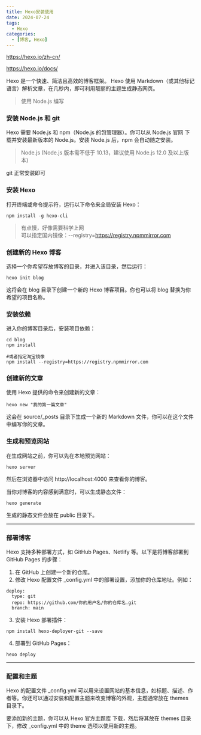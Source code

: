 ```yaml
---
title: Hexo安装使用
date: 2024-07-24 
tags: 
  - Hexo
categories:
  - [博客, Hexo]
---
```




https://hexo.io/zh-cn/

https://hexo.io/docs/

Hexo 是一个快速、简洁且高效的博客框架。 Hexo 使用 Markdown（或其他标记语言）解析文章，在几秒内，即可利用靓丽的主题生成静态网页。

> 使用 Node.js 编写


### 安装 Node.js 和 git

Hexo 需要 Node.js 和 npm（Node.js 的包管理器）。你可以从 Node.js 官网 下载并安装最新版本的 Node.js。安装 Node.js 后，npm 会自动随之安装。

> Node.js (Node.js 版本需不低于 10.13，建议使用 Node.js 12.0 及以上版本)

git 正常安装即可


### 安装 Hexo
打开终端或命令提示符，运行以下命令来全局安装 Hexo：

```
npm install -g hexo-cli

```
> 有点慢，好像需要科学上网  
> 可以指定国内镜像：--registry=https://registry.npmmirror.com


### 创建新的 Hexo 博客
选择一个你希望存放博客的目录，并进入该目录，然后运行：

```
hexo init blog
```

这将会在 blog 目录下创建一个新的 Hexo 博客项目。你也可以将 blog 替换为你希望的项目名称。


### 安装依赖
进入你的博客目录后，安装项目依赖：
```
cd blog
npm install

#或者指定淘宝镜像
npm install --registry=https://registry.npmmirror.com
```

### 创建新的文章
使用 Hexo 提供的命令来创建新的文章：

```
hexo new "我的第一篇文章"

```
这会在 source/_posts 目录下生成一个新的 Markdown 文件，你可以在这个文件中编写你的文章。


### 生成和预览网站
在生成网站之前，你可以先在本地预览网站：

```
hexo server
```

然后在浏览器中访问 http://localhost:4000 来查看你的博客。

当你对博客的内容感到满意时，可以生成静态文件：
```
hexo generate
```

生成的静态文件会放在 public 目录下。


----


### 部署博客
Hexo 支持多种部署方式，如 GitHub Pages、Netlify 等。以下是将博客部署到 GitHub Pages 的步骤：

1. 在 GitHub 上创建一个新的仓库。
2. 修改 Hexo 配置文件 _config.yml 中的部署设置，添加你的仓库地址。例如：
```
deploy:
  type: git
  repo: https://github.com/你的用户名/你的仓库名.git
  branch: main

```
3. 安装 Hexo 部署插件：
```
npm install hexo-deployer-git --save
```
4. 部署到 GitHub Pages：
```
hexo deploy
```


----


### 配置和主题

Hexo 的配置文件 _config.yml 可以用来设置网站的基本信息，如标题、描述、作者等。你还可以通过安装和配置主题来改变博客的外观，主题通常放在 themes 目录下。

要添加新的主题，你可以从 Hexo 官方主题库 下载，然后将其放在 themes 目录下，修改 _config.yml 中的 theme 选项以使用新的主题。